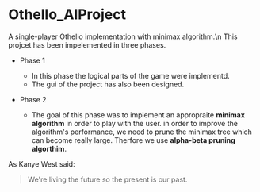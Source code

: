 # Othello_AIProject
A single-player Othello implementation with minimax algorithm.\n
This projcet has been impelemented in three phases.

* Phase 1
   * In this phase the logical parts of the game were implementd.
   * The gui of the project has also been designed.
   
* Phase 2
   * The goal of this phase was to implement an appropraite **minimax algorithm** in order to play with the user.
     in order to improve the algorithm's performance, we need to prune the minimax tree which can become really large. Therfore 
     we use **alpha-beta pruning algorthim**.
     
     
As Kanye West said:

> We're living the future so
> the present is our past.
